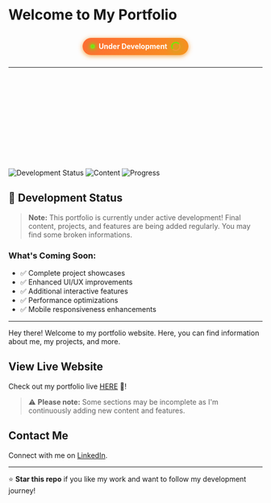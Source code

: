 # Welcome to My Portfolio

<div align="center">
  <div class='ongoing'>
    <span class='pulse-dot'></span>
    Under Development
    <span class='spinner'></span>
  </div>
</div>

<style>
.ongoing {
  display: inline-flex;
  align-items: center;
  gap: 8px;
  background: linear-gradient(135deg, #ff6b35, #f7931e);
  color: white;
  padding: 8px 16px;
  border-radius: 20px;
  font-weight: bold;
  font-size: 14px;
  box-shadow: 0 2px 10px rgba(255, 107, 53, 0.83);
  margin: 10px 0;
  animation: glow 2s ease-in-out infinite alternate;
}

.pulse-dot {
  width: 8px;
  height: 8px;
  background: #51ff00;
  border-radius: 50%;
  box-shadow: 
    0 0 10px #51ff00,
    0 0 20px #51ff00,
    0 0 30px #51ff00,
    inset 0 0 5px rgba(255, 255, 255, 0.5);
  animation: pulse-glow 1.5s ease-in-out infinite;
}

.spinner {
  width: 14px;
  height: 14px;
  border: 2.5px solid rgba(255, 255, 255, 0.1);
  border-left: 2.5px solid #51ff00;
  border-top: 2.5px solid #51ff00;
  border-radius: 50%;
  background: radial-gradient(circle, rgba(81, 255, 0, 0.1) 0%, transparent 70%);
  box-shadow: 
    0 0 15px rgba(81, 255, 0, 0.4),
    inset 0 0 10px rgba(81, 255, 0, 0.2);
  animation: spin-gravity 2.5s cubic-bezier(0.25, 0.46, 0.45, 0.94) infinite;
}

@keyframes pulse-glow {
  0%, 100% { 
    opacity: 0.8;
    transform: scale(1);
    box-shadow: 
      0 0 5px #51ff00,
      0 0 10px #51ff00,
      0 0 15px #51ff00,
      inset 0 0 3px rgba(255, 255, 255, 0.3);
  }
  50% { 
    opacity: 1;
    transform: scale(1.4);
    box-shadow: 
      0 0 15px #51ff00,
      0 0 25px #51ff00,
      0 0 35px #51ff00,
      0 0 45px rgba(81, 255, 0, 0.3),
      inset 0 0 8px rgba(255, 255, 255, 0.6);
  }
}

@keyframes spin-gravity {
  0% { 
    transform: rotate(0deg);
  }
  10% { 
    transform: rotate(18deg);
  }
  25% { 
    transform: rotate(45deg);
  }
  40% { 
    transform: rotate(108deg);
  }
  50% { 
    transform: rotate(180deg);
  }
  65% { 
    transform: rotate(234deg);
  }
  75% { 
    transform: rotate(270deg);
  }
  85% { 
    transform: rotate(324deg);
  }
  100% { 
    transform: rotate(360deg);
  }
}

@keyframes glow {
  0% { box-shadow: 0 2px 10px #f7921ed7; }
  100% { box-shadow: 0 4px 20px rgba(255, 107, 53, 0.6); }
}
</style>

---
<div style='margin:5vh'></div>



![Development Status](https://img.shields.io/badge/Status-Under%20Development-orange?style=for-the-badge)
![Content](https://img.shields.io/badge/Content-Being%20Added-blue?style=for-the-badge)
![Progress](https://img.shields.io/badge/Progress-80%25-green?style=for-the-badge)

## 🚧 Development Status

> **Note:** This portfolio is currently under active development! Final content, projects, and features are being added regularly. You may find some broken informations.

### What's Coming Soon:
- ✅ Complete project showcases
- ✅ Enhanced UI/UX improvements  
- ✅ Additional interactive features
- ✅ Performance optimizations
- ✅ Mobile responsiveness enhancements

---

Hey there! Welcome to my portfolio website. Here, you can find information about me, my projects, and more.

## View Live Website

Check out my portfolio live [HERE](https://zafar-dev-portfolio.vercel.app/) 🚀!

> ⚠️ **Please note:** Some sections may be incomplete as I'm continuously adding new content and features.

## Contact Me
Connect with me on [LinkedIn](https://www.linkedin.com/in/md-z-41687b157).

---

⭐ **Star this repo** if you like my work and want to follow my development journey!
